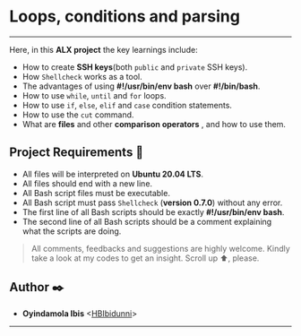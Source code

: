 # Loops, conditions and parsing
-------
Here, in this __ALX project__ the key learnings include:
* How to create __SSH keys__(both `public` and `private` SSH keys).
* How `Shellcheck` works as a tool.
* The advantages of using __#!/usr/bin/env bash__  over __#!/bin/bash__.
* How to use `while`, `until` and `for` loops.
* How to use `if`, `else`, `elif` and `case` condition statements.
* How to use the `cut` command.
* What are __files__ and other __comparison operators__ , and how to use them.

## Project Requirements  :briefcase:
* All files will be interpreted on __Ubuntu 20.04 LTS__.
* All files should end with a new line.
* All Bash script files must be executable.
* All Bash script must pass `Shellcheck` (__version 0.7.0__) without any error.
* The first line of all  Bash scripts should be exactly __#!/usr/bin/env bash__.
* The second line of all Bash scripts should be a comment explaining what the scripts are doing.

> All comments, feedbacks and suggestions are highly welcome. Kindly take a look at my
codes to get an insight. Scroll up :arrow_up:, please.

##  Author :black_nib:
*  __Oyindamola Ibis__ <[HBIbidunni](https://github.com/HBIbidunni)>
-------
